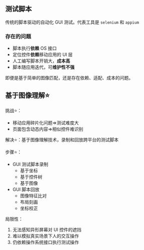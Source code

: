 ## 测试脚本

传统的脚本驱动的自动化 GUI 测试。代表工具是 `selenium` 和 `appium`

### 存在的问题
- 脚本执行**依赖** OS 接口
- 定位控件**依赖**移动应用的 UI 层
- 人工编写脚本开销大，**成本高**
- 脚本随应用迭代，可**维护性不强**

即便是基于简单的图像匹配，还是存在依赖、适配、成本的问题。

## 基于图像理解⭐

挑战⭐：

- 移动应用碎片化问题=>测试难度大
- 页面包含动态内容=>相似控件难识别

解决⭐：基于图像理解技术，录制和回放跨平台的测试脚本

步骤⭐：
- GUI 测试脚本录制
	- 基于坐标
	- 基于控件树
	- 基于图像
- GUI 脚本回放
	- 图像特征比对
	- 布局刻画
	- 坐标校正

局限性：
1. 无法感知异形屏幕对 UI 控件的遮挡
2. 难以模拟真实场景下人的交互操作
3. 仍依赖操作系统接口执行测试操作

